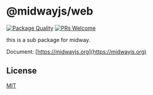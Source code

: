 # @midwayjs/web

[![Package Quality](http://npm.packagequality.com/shield/@midwayjs/web.svg)](http://packagequality.com/#?package=@midwayjs/web)
[![PRs Welcome](https://img.shields.io/badge/PRs-welcome-brightgreen.svg)](https://github.com/midwayjs/midway/pulls)

this is a sub package for midway.

Document: [https://midwayjs.org](https://midwayjs.org)

## License

[MIT]((http://github.com/midwayjs/midway/blob/master/LICENSE))
